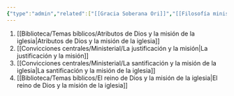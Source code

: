 ```yaml
---
{"type":"admin","related":["[[Gracia Soberana Ori]]","[[Filosofía ministerial de Gracia Soberana Orizaba]]","[[07 Convicciones para la dirección de la Iglesia]]"],"dg-publish":true,"permalink":"/convicciones-centrales/ministerial/aspectos-centrales-del-evangelio-para-la-mision/","dgPassFrontmatter":true}
---
```


1. [[Biblioteca/Temas bíblicos/Atributos de Dios y la misión de la iglesia\|Atributos de Dios y la misión de la iglesia]]
2. [[Convicciones centrales/Ministerial/La justificación y la misión\|La justificación y la misión]]
3. [[Convicciones centrales/Ministerial/La santificación y la misión de la iglesia\|La santificación y la misión de la iglesia]]
4. [[Biblioteca/Temas bíblicos/El reino de Dios y la misión de la iglesia\|El reino de Dios y la misión de la iglesia]]
